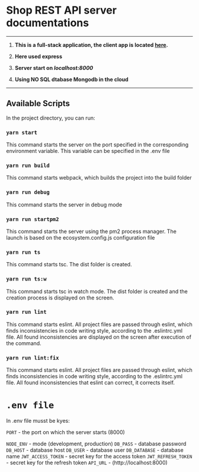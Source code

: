 # Shop REST API server documentations

----

1. **This is a full-stack application, the client app is located [here](https://github.com/mykola-kond-73/shop).**

2. **Here used express**

3. **Server start on *localhost:8000***

4. **Using NO SQL dtabase Mongodb in the cloud**

---

## Available Scripts

In the project directory, you can run:

### `yarn start`

This command starts the server on the port specified in the corresponding environment variable. This variable can be specified in the .env file

### `yarn run build`

This command starts webpack, which builds the project into the build folder

### `yarn run debug`

This command starts the server in debug mode

### `yarn run startpm2`

This command starts the server using the pm2 process manager. The launch is based on the ecosystem.config.js configuration file

### `yarn run ts`

This command starts tsc. The dist folder is created.

### `yarn run ts:w`

This command starts tsc in watch mode. The dist folder is created and the creation process is displayed on the screen.

### `yarn run lint`

This command starts eslint. All project files are passed through eslint, which finds inconsistencies in code writing style, according to the .eslintrc.yml file. All found inconsistencies are displayed on the screen after execution of the command.

### `yarn run lint:fix`

This command starts eslint. All project files are passed through eslint, which finds inconsistencies in code writing style, according to the .eslintrc.yml file. All found inconsistencies that eslint can correct, it corrects itself.

# `.env file`
In .env file musst be kyes:

`PORT` - the port on which the server starts (8000)

`NODE_ENV` - mode (development, production)
`DB_PASS` - database password
`DB_HOST` - database host
`DB_USER` - database user
`DB_DATABASE` - database name
`JWT_ACCESS_TOKEN` - secret key for the access token
`JWT_REFRESH_TOKEN` - secret key for the refresh token
`API_URL` - (http://localhost:8000)